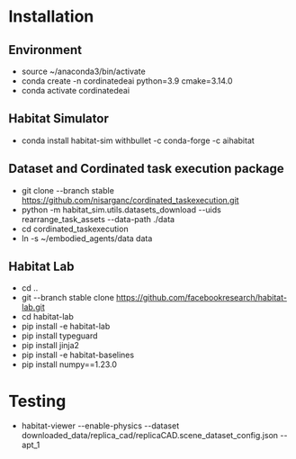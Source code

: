 # Installation

## Environment 
- source ~/anaconda3/bin/activate
- conda create -n cordinatedeai python=3.9 cmake=3.14.0
- conda activate cordinatedeai

## Habitat Simulator
- conda install habitat-sim withbullet -c conda-forge -c aihabitat

## Dataset and Cordinated task execution package
- git clone --branch stable https://github.com/nisarganc/cordinated_taskexecution.git
- python -m habitat_sim.utils.datasets_download --uids rearrange_task_assets --data-path ./data
- cd cordinated_taskexecution
- ln -s ~/embodied_agents/data data

## Habitat Lab
- cd ..
- git --branch stable clone https://github.com/facebookresearch/habitat-lab.git
- cd habitat-lab
- pip install -e habitat-lab
- pip install typeguard
- pip install jinja2
- pip install -e habitat-baselines
- pip install numpy==1.23.0

# Testing
- habitat-viewer --enable-physics --dataset downloaded_data/replica_cad/replicaCAD.scene_dataset_config.json -- apt_1